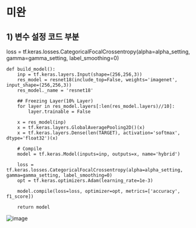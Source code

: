 # 미완

## 1) 변수 설정 코드 부분
loss = tf.keras.losses.CategoricalFocalCrossentropy(alpha=alpha_setting, gamma=gamma_setting, label_smoothing=0)

```
def build_model():
    inp = tf.keras.layers.Input(shape=(256,256,3))
    res_model = resnet18(include_top=False, weights='imagenet', input_shape=(256,256,3))
    res_model._name = 'resnet18'

    ## Freezing Layer(10% Layer)
    for layer in res_model.layers[:len(res_model.layers)//10]:
        layer.trainable = False

    x = res_model(inp)
    x = tf.keras.layers.GlobalAveragePooling2D()(x)
    x = tf.keras.layers.Dense(len(TARGET), activation='softmax', dtype='float32')(x)

    # Compile
    model = tf.keras.Model(inputs=inp, outputs=x, name='hybrid')

    loss = tf.keras.losses.CategoricalFocalCrossentropy(alpha=alpha_setting, gamma=gamma_setting, label_smoothing=0)
    opt = tf.keras.optimizers.Adam(learning_rate=1e-3)

    model.compile(loss=loss, optimizer=opt, metrics=['accuracy', f1_score])

    return model
```

![image](https://github.com/user-attachments/assets/812d8a73-00b4-4ace-9d6e-c3fb8b1c50e1)
